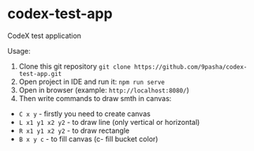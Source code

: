 # codex-test-app
CodeX test application

Usage: 
1. Clone this git repository `git clone https://github.com/9pasha/codex-test-app.git`
2. Open project in IDE and run it: 
`npm run serve`
3. Open in browser (example: `http://localhost:8080/`)
4. Then write commands to draw smth in canvas:
 - `C x y` - firstly you need to create canvas
 - `L x1 y1 x2 y2` - to draw line (only vertical or horizontal)
 - `R x1 y1 x2 y2` - to draw rectangle
 - `B x y c` - to fill canvas (c- fill bucket color)
